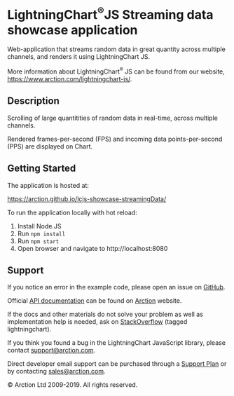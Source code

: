 # LightningChart<sup>&#174;</sup>JS Streaming data showcase application

Web-application that streams random data in great quantity across multiple channels, and renders it using LightningChart JS.

More information about LightningChart<sup>&#174;</sup> JS can be found from our website, https://www.arction.com/lightningchart-js/.

## Description

Scrolling of large quantitities of random data in real-time, across multiple channels.

Rendered frames-per-second (FPS) and incoming data points-per-second (PPS) are displayed on Chart.

## Getting Started

The application is hosted at:

https://arction.github.io/lcjs-showcase-streamingData/

To run the application locally with hot reload:

1. Install Node.JS
2. Run `npm install`
3. Run `npm start`
4. Open browser and navigate to http://localhost:8080

## Support

If you notice an error in the example code, please open an issue on [GitHub][0].

Official [API documentation][1] can be found on [Arction][2] website.

If the docs and other materials do not solve your problem as well as implementation help is needed, ask on [StackOverflow][3] (tagged lightningchart).

If you think you found a bug in the LightningChart JavaScript library, please contact support@arction.com.

Direct developer email support can be purchased through a [Support Plan][4] or by contacting sales@arction.com.

© Arction Ltd 2009-2019. All rights reserved.

[0]: https://github.com/Arction/lcjs-showcase-streamingData/issues
[1]: https://www.arction.com/lightningchart-js-api-documentation
[2]: https://www.arction.com
[3]: https://stackoverflow.com/questions/tagged/lightningchart
[4]: https://www.arction.com/support-services/
